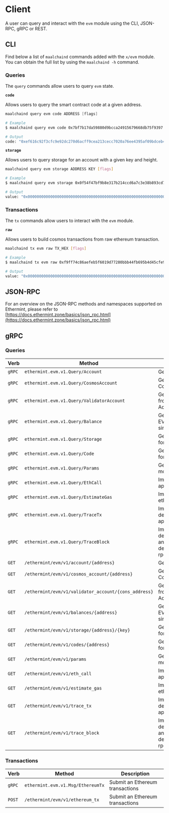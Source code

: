 <!--
order: 9
-->

# Client

A user can query and interact with the `evm` module using the CLI, JSON-RPC, gRPC or REST.

## CLI

Find below a list of `maalchaind` commands added with the `x/evm` module. You can obtain the full list by using the `maalchaind -h` command.

### Queries

The `query` commands allow users to query `evm` state.

**`code`**

Allows users to query the smart contract code at a given address.

```go
maalchaind query evm code ADDRESS [flags]
```

```bash
# Example
$ maalchaind query evm code 0x7bf7b17da59880d9bcca24915679668db75f9397

# Output
code: "0xef616c92f3cfc9e92dc270d6acff9cea213cecc7020a76ee4395af09bdceb4837a1ebdb5735e11e7d3adb6104e0c3ac55180b4ddf5e54d022cc5e8837f6a4f971b"
```

**`storage`**

Allows users to query storage for an account with a given key and height.

```bash
maalchaind query evm storage ADDRESS KEY [flags]
```

```bash
# Example
$ maalchaind query evm storage 0x0f54f47bf9b8e317b214ccd6a7c3e38b893cd7f0 0 --height 0

# Output
value: "0x0000000000000000000000000000000000000000000000000000000000000000"
```

### Transactions

The `tx` commands allow users to interact with the `evm` module.

**`raw`**

Allows users to build cosmos transactions from raw ethereum transaction.

```bash
maalchaind tx evm raw TX_HEX [flags]
```

```bash
# Example
$ maalchaind tx evm raw 0xf9ff74c86aefeb5f6019d77280bbb44fb695b4d45cfe97e6eed7acd62905f4a85034d5c68ed25a2e7a8eeb9baf1b84

# Output
value: "0x0000000000000000000000000000000000000000000000000000000000000000"
```

## JSON-RPC

For an overview on  the JSON-RPC methods and namespaces supported on Ethermint, please refer to [https://docs.ethermint.zone/basics/json_rpc.html](https://docs.ethermint.zone/basics/json_rpc.html)

## gRPC

### Queries

| Verb   | Method                                               | Description                                                                |
| ------ | ---------------------------------------------------- | -------------------------------------------------------------------------- |
| `gRPC` | `ethermint.evm.v1.Query/Account`                     | Get an Ethereum account                                                    |
| `gRPC` | `ethermint.evm.v1.Query/CosmosAccount`               | Get an Ethereum account's Cosmos Address                                   |
| `gRPC` | `ethermint.evm.v1.Query/ValidatorAccount`            | Get an Ethereum account's from a validator consensus Address               |
| `gRPC` | `ethermint.evm.v1.Query/Balance`                     | Get the balance of a the EVM denomination for a single EthAccount.         |
| `gRPC` | `ethermint.evm.v1.Query/Storage`                     | Get the balance of all coins for a single account                          |
| `gRPC` | `ethermint.evm.v1.Query/Code`                        | Get the balance of all coins for a single account                          |
| `gRPC` | `ethermint.evm.v1.Query/Params`                      | Get the parameters of x/evm module                                         |
| `gRPC` | `ethermint.evm.v1.Query/EthCall`                     | Implements the eth_call rpc api                                            |
| `gRPC` | `ethermint.evm.v1.Query/EstimateGas`                 | Implements the eth_estimateGas rpc api                                     |
| `gRPC` | `ethermint.evm.v1.Query/TraceTx`                     | Implements the debug_traceTransaction rpc api                              |
| `gRPC` | `ethermint.evm.v1.Query/TraceBlock`                  | Implements the debug_traceBlockByNumber and debug_traceBlockByHash rpc api |
| `GET`  | `/ethermint/evm/v1/account/{address}`                | Get an Ethereum account                                                    |
| `GET`  | `/ethermint/evm/v1/cosmos_account/{address}`         | Get an Ethereum account's Cosmos Address                                   |
| `GET`  | `/ethermint/evm/v1/validator_account/{cons_address}` | Get an Ethereum account's from a validator consensus Address               |
| `GET`  | `/ethermint/evm/v1/balances/{address}`               | Get the balance of a the EVM denomination for a single EthAccount.         |
| `GET`  | `/ethermint/evm/v1/storage/{address}/{key}`          | Get the balance of all coins for a single account                          |
| `GET`  | `/ethermint/evm/v1/codes/{address}`                  | Get the balance of all coins for a single account                          |
| `GET`  | `/ethermint/evm/v1/params`                           | Get the parameters of x/evm module                                         |
| `GET`  | `/ethermint/evm/v1/eth_call`                         | Implements the eth_call rpc api                                            |
| `GET`  | `/ethermint/evm/v1/estimate_gas`                     | Implements the eth_estimateGas rpc api                                     |
| `GET`  | `/ethermint/evm/v1/trace_tx`                         | Implements the debug_traceTransaction rpc api                              |
| `GET`  | `/ethermint/evm/v1/trace_block`                      | Implements the debug_traceBlockByNumber and debug_traceBlockByHash rpc api |

### Transactions

| Verb   | Method                            | Description                     |
| ------ | --------------------------------- | ------------------------------- |
| `gRPC` | `ethermint.evm.v1.Msg/EthereumTx` | Submit an Ethereum transactions |
| `POST` | `/ethermint/evm/v1/ethereum_tx`   | Submit an Ethereum transactions |
